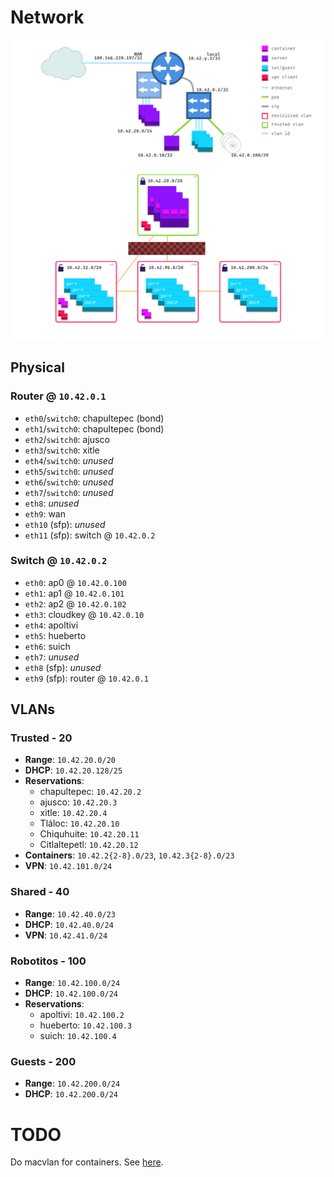 # Network

![network diagram](./diagram.png)

## Physical

### Router @ `10.42.0.1`

- `eth0`/`switch0`: chapultepec (bond)
- `eth1`/`switch0`: chapultepec (bond)
- `eth2`/`switch0`: ajusco
- `eth3`/`switch0`: xitle
- `eth4`/`switch0`: _unused_
- `eth5`/`switch0`: _unused_
- `eth6`/`switch0`: _unused_
- `eth7`/`switch0`: _unused_
- `eth8`: _unused_
- `eth9`: wan
- `eth10` (sfp): _unused_
- `eth11` (sfp): switch @ `10.42.0.2`

### Switch @ `10.42.0.2`

- `eth0`: ap0 @ `10.42.0.100`
- `eth1`: ap1 @ `10.42.0.101`
- `eth2`: ap2 @ `10.42.0.102`
- `eth3`: cloudkey @ `10.42.0.10`
- `eth4`: apoltivi
- `eth5`: hueberto
- `eth6`: suich
- `eth7`: _unused_
- `eth8` (sfp): _unused_
- `eth9` (sfp): router @ `10.42.0.1`

## VLANs

### Trusted - 20

- **Range**: `10.42.20.0/20`
- **DHCP**: `10.42.20.128/25`
- **Reservations**:
  - chapultepec: `10.42.20.2`
  - ajusco: `10.42.20.3`
  - xitle: `10.42.20.4`
  - Tláloc: `10.42.20.10`
  - Chiquhuite: `10.42.20.11`
  - Citlaltepetl: `10.42.20.12`
- **Containers**: `10.42.2{2-8}.0/23`, `10.42.3{2-8}.0/23`
- **VPN**: `10.42.101.0/24`

### Shared - 40

- **Range**: `10.42.40.0/23`
- **DHCP**: `10.42.40.0/24`
- **VPN**: `10.42.41.0/24`

### Robotitos - 100

- **Range**: `10.42.100.0/24`
- **DHCP**: `10.42.100.0/24`
- **Reservations**:
  - apoltivi: `10.42.100.2`
  - hueberto: `10.42.100.3`
  - suich: `10.42.100.4`

### Guests - 200

- **Range**: `10.42.200.0/24`
- **DHCP**: `10.42.200.0/24`


# TODO

Do macvlan for containers. See [here](https://kcore.org/2020/08/18/macvlan-host-access/).
